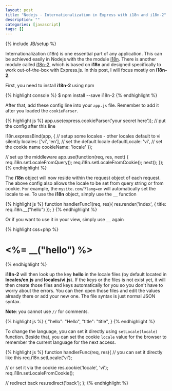 ```yaml
---
layout: post
title: "Nodejs - Internationalization in Express with i18n and i18n-2"
description: ""
categories: [javascript]
tags: []
---
```

{% include JB/setup %}

Internationalization (i18n) is one essential part of any application. This can
be achieved easily in Nodejs with the the module
[i18n](https://github.com/mashpie/i18n-node). There is another module called
[i18n-2](https://github.com/jeresig/i18n-node-2), which is based on **i18n** and
designed specifically to work out-of-the-box with Express.js. In this post, I
will focus mostly on **i18n-2**.

First, you need to install **i18n-2** using npm

{% highlight console %}
$ npm install --save i18n-2
{% endhighlight %}

After that, add these config line into your `app.js` file. Remember to add it
after you loaded the `cookieParser`.

{% highlight js %}
app.use(express.cookieParser('your secret here')); // put the config after this line

i18n.expressBind(app, {
  // setup some locales - other locales default to vi silently
  locales: ['vi', 'en'],
  // set the default locale
  defaultLocale: 'vi',
  // set the cookie name
  cookieName: 'locale'
});

// set up the middleware
app.use(function(req, res, next) {
  req.i18n.setLocaleFromQuery();
  req.i18n.setLocaleFromCookie();
  next();
});
{% endhighlight %}

<!-- more -->

The **i18n** object will now reside within the request object of each request.
The above config also allows the locale to be set from query string or from
cookie. For example, the `mysite.com/?lang=en` will automatically set the locale
to `en`. To use the **i18n** object, simply use the `__` function

{% highlight js %}
function handlerFunc1(req, res){
  res.render('index', { title: req.i18n.__("hello") });
}
{% endhighlight %}

Or if you want to use it in your view, simply use `__` again

{% highlight css+php %}
<h1>
  <%= __("hello") %>
</h1>
{% endhighlight %}

**i18n-2** will then look up the key **hello** in the locale files (by default
located in **locales/en.js** and **locales/vi.js**). If the keys or the files is
not exist yet, it will then create those files and keys automatically for you so
you don't have to worry about the errors. You can then open those files and edit
the values already there or add your new one. The file syntax is just normal
JSON syntax.

**Note**: you cannot use `//` for comments.

{% highlight js %}
{
  "hello": "Hello",
  "title": "title",
}
{% endhighlight %}

To change the language, you can set it directly using `setLocale(locale)`
function. Beside that, you can set the cookie `locale` value for the browser to
remember the current language for the next access.

{% highlight js %}
function handlerFunc(req, res){
  // you can set it directly like this
  req.i18n.setLocale('vi');

  // or set it via the cookie
  res.cookie('locale', 'vi');
  req.i18n.setLocaleFromCookie();

  // redirect back
  res.redirect('back');
};
{% endhighlight %}
